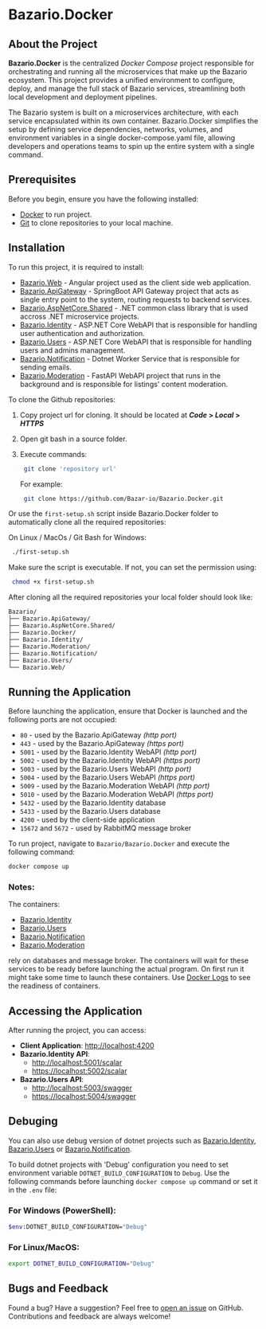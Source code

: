 # Bazario.Docker

## About the Project

**Bazario.Docker** is the centralized _Docker Compose_ project responsible for orchestrating and running all the microservices that make up the Bazario ecosystem. This project provides a unified environment to configure, deploy, and manage the full stack of Bazario services, streamlining both local development and deployment pipelines.

The Bazario system is built on a microservices architecture, with each service encapsulated within its own container. Bazario.Docker simplifies the setup by defining service dependencies, networks, volumes, and environment variables in a single docker-compose.yaml file, allowing developers and operations teams to spin up the entire system with a single command.

## Prerequisites

Before you begin, ensure you have the following installed:

- [Docker](https://www.docker.com/get-started) to run project.
- [Git](https://git-scm.com/downloads) to clone repositories to your local machine.

## Installation

To run this project, it is required to install:

- [Bazario.Web](https://github.com/Bazar-io/Bazario.Web) - Angular project used as the client side web application.
- [Bazario.ApiGateway](https://github.com/Bazar-io/Bazario.ApiGateway) - SpringBoot API Gateway project that acts as single entry point to the system, routing requests to backend services.
- [Bazario.AspNetCore.Shared](https://github.com/Bazar-io/Bazario.AspNetCore.Shared) - .NET common class library that is used accross .NET microservice projects.
- [Bazario.Identity](https://github.com/Bazar-io/Bazario.Identity) - ASP.NET Core WebAPI that is responsible for handling user authentication and authorization.
- [Bazario.Users](https://github.com/Bazar-io/Bazario.Users) - ASP.NET Core WebAPI that is responsible for handling users and admins management.
- [Bazario.Notification](https://github.com/Bazar-io/Bazario.Notification) - Dotnet Worker Service that is responsible for sending emails.
- [Bazario.Moderation](https://github.com/Bazar-io/Bazario.Moderation) - FastAPI WebAPI project that runs in the background and is responsible for listings' content moderation.

To clone the Github repositories:

1. Copy project url for cloning. It should be located at **_Code_ > _Local_ > _HTTPS_**
2. Open git bash in a source folder.
3. Execute commands:

   ```sh
    git clone 'repository url'
   ```

   For example:

   ```sh
    git clone https://github.com/Bazar-io/Bazario.Docker.git
   ```

Or use the `first-setup.sh` script inside Bazario.Docker folder to automatically clone all the required repositories:

On Linux / MacOs / Git Bash for Windows:

```sh
 ./first-setup.sh
```

Make sure the script is executable. If not, you can set the permission using:

```sh
 chmod +x first-setup.sh
```

After cloning all the required repositories your local folder should look like:

```
Bazario/
├── Bazario.ApiGateway/
├── Bazario.AspNetCore.Shared/
├── Bazario.Docker/
├── Bazario.Identity/
├── Bazario.Moderation/
├── Bazario.Notification/
├── Bazario.Users/
└── Bazario.Web/
```

## Running the Application

Before launching the application, ensure that Docker is launched and the following ports are not occupied:

- `80` - used by the Bazario.ApiGateway _(http port)_
- `443` - used by the Bazario.ApiGateway _(https port)_
- `5001` - used by the Bazario.Identity WebAPI _(http port)_
- `5002` - used by the Bazario.Identity WebAPI _(https port)_
- `5003` - used by the Bazario.Users WebAPI _(http port)_
- `5004` - used by the Bazario.Users WebAPI _(https port)_
- `5009` - used by the Bazario.Moderation WebAPI _(http port)_
- `5010` - used by the Bazario.Moderation WebAPI _(https port)_
- `5432` - used by the Bazario.Identity database
- `5433` - used by the Bazario.Users database
- `4200` - used by the client-side application
- `15672` and `5672` - used by RabbitMQ message broker

To run project, navigate to `Bazario/Bazario.Docker` and execute the following command:

```sh
docker compose up
```

### Notes:

The containers:

- [Bazario.Identity](https://github.com/Bazar-io/Bazario.Identity)
- [Bazario.Users](https://github.com/Bazar-io/Bazario.Users)
- [Bazario.Notification](https://github.com/Bazar-io/Bazario.Notification)
- [Bazario.Moderation](https://github.com/Bazar-io/Bazario.Moderation)

rely on databases and message broker. The containers will wait for these services to be ready before launching the actual program. On first run it might take some time to launch these containers. Use [Docker Logs](https://docs.docker.com/reference/cli/docker/container/logs/) to see the readiness of containers.

## Accessing the Application

After running the project, you can access:

- **Client Application**: [http://localhost:4200](http://localhost:4200)
- **Bazario.Identity API**:
  - [http://localhost:5001/scalar](http://localhost:5001/scalar)
  - [https://localhost:5002/scalar](https://localhost:5002/scalar)
- **Bazario.Users API**:
  - [http://localhost:5003/swagger](http://localhost:5003/swagger)
  - [https://localhost:5004/swagger](https://localhost:5004/swagger)

## Debuging

You can also use debug version of dotnet projects such as [Bazario.Identity](https://github.com/Bazar-io/Bazario.Identity), [Bazario.Users](https://github.com/Bazar-io/Bazario.Users) or [Bazario.Notification](https://github.com/Bazar-io/Bazario.Notification).

To build dotnet projects with 'Debug' configuration you need to set environment variable `DOTNET_BUILD_CONFIGURATION` to `Debug`. Use the following commands before launching `docker compose up` command or set it in the `.env` file:

### For Windows (PowerShell):

```bash
$env:DOTNET_BUILD_CONFIGURATION="Debug"
```

### For Linux/MacOS:

```bash
export DOTNET_BUILD_CONFIGURATION="Debug"
```

## Bugs and Feedback

Found a bug? Have a suggestion? Feel free to [open an issue](https://github.com/Bazar-io/Bazario.Docker/issues) on GitHub. Contributions and feedback are always welcome!
